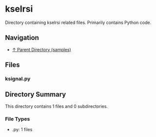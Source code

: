 # kselrsi

Directory containing kselrsi related files. Primarily contains Python code.

## Navigation

* [↑ Parent Directory (samples)](../README.md)

## Files

### ksignal.py




## Directory Summary

This directory contains 1 files and 0 subdirectories.

### File Types

* .py: 1 files

